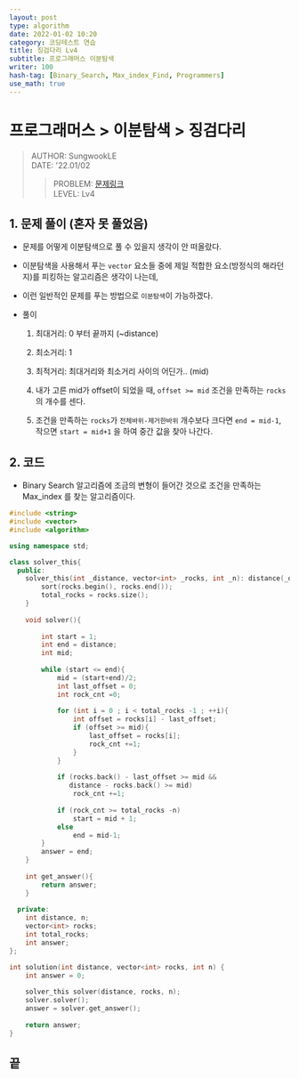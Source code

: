 ```yaml
---
layout: post
type: algorithm
date: 2022-01-02 10:20
category: 코딩테스트 연습
title: 징검다리 Lv4
subtitle: 프로그래머스 이분탐색
writer: 100
hash-tag: [Binary_Search, Max_index_Find, Programmers]
use_math: true
---
```


# 프로그래머스 > 이분탐색 > 징검다리
> AUTHOR: SungwookLE    
> DATE: '22.01/02  
>> PROBLEM: [문제링크](https://programmers.co.kr/learn/courses/30/lessons/43236)  
>> LEVEL: Lv4    

## 1. 문제 풀이 (혼자 못 풀었음)
- 문제를 어떻게 이분탐색으로 풀 수 있을지 생각이 안 떠올랐다.
- 이분탐색을 사용해서 푸는 `vector` 요소들 중에 제일 적합한 요소(방정식의 해라던지)를 피킹하는 알고리즘은 생각이 나는데,
- 이런 일반적인 문제를 푸는 방법으로 `이분탐색`이 가능하겠다.

- 풀이
    1. 최대거리: 0 부터 끝까지 (~distance)
    2. 최소거리: 1
    3. 최적거리: 최대거리와 최소거리 사이의 어딘가.. (mid)

    4. 내가 고른 mid가 offset이 되었을 때, `offset >= mid` 조건을 만족하는 `rocks`의 개수를 센다.
    5. 조건을 만족하는 `rocks`가 `전체바위-제거한바위` 개수보다 크다면 `end = mid-1`, 작으면 `start = mid+1` 을 하여 중간 값을 찾아 나간다.

## 2. 코드
- Binary Search 알고리즘에 조금의 변형이 들어간 것으로 조건을 만족하는 Max_index 를 찾는 알고리즘이다.

```c++
#include <string>
#include <vector>
#include <algorithm>

using namespace std;

class solver_this{
  public:
    solver_this(int _distance, vector<int> _rocks, int _n): distance(_distance), rocks(_rocks), n(_n){
        sort(rocks.begin(), rocks.end());
        total_rocks = rocks.size();
    }
    
    void solver(){
        
        int start = 1;
        int end = distance;
        int mid;
        
        while (start <= end){
            mid = (start+end)/2;
            int last_offset = 0;
            int rock_cnt =0;
            
            for (int i = 0 ; i < total_rocks -1 ; ++i){
                int offset = rocks[i] - last_offset;
                if (offset >= mid){
                    last_offset = rocks[i];
                    rock_cnt +=1;
                }
            }
            
            if (rocks.back() - last_offset >= mid &&
               distance - rocks.back() >= mid)
                rock_cnt +=1;
            
            if (rock_cnt >= total_rocks -n)
                start = mid + 1;
            else
                end = mid-1;
        }
        answer = end;
    }
    
    int get_answer(){
        return answer;
    }
    
  private:
    int distance, n;
    vector<int> rocks;
    int total_rocks;
    int answer;
};

int solution(int distance, vector<int> rocks, int n) {
    int answer = 0;
    
    solver_this solver(distance, rocks, n);
    solver.solver();
    answer = solver.get_answer();
    
    return answer;
}
```

## 끝